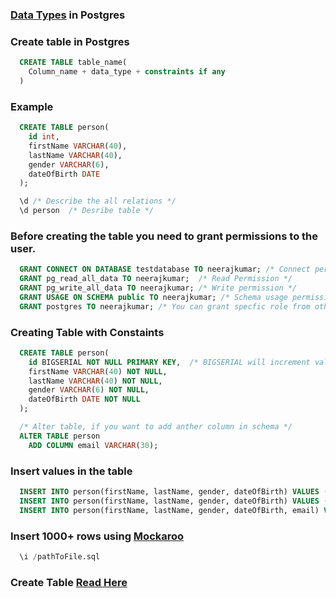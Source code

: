 ### [Data Types](https://www.postgresql.org/docs/10/datatype.html) in Postgres 

### Create table in Postgres

```sql
  CREATE TABLE table_name(
    Column_name + data_type + constraints if any
  )
```

### Example
```sql
  CREATE TABLE person(
    id int,
    firstName VARCHAR(40),
    lastName VARCHAR(40),
    gender VARCHAR(6),
    dateOfBirth DATE
  );

  \d /* Describe the all relations */
  \d person  /* Desribe table */
```

### Before creating the table you need to grant permissions to the user.
```sql
  GRANT CONNECT ON DATABASE testdatabase TO neerajkumar; /* Connect permission */
  GRANT pg_read_all_data TO neerajkumar;  /* Read Permission */
  GRANT pg_write_all_data TO neerajkumar; /* Write permission */
  GRANT USAGE ON SCHEMA public TO neerajkumar; /* Schema usage permission */
  GRANT postgres TO neerajkumar; /* You can grant specfic role from other user as well */
```


### Creating Table with Constaints
```sql
  CREATE TABLE person(
    id BIGSERIAL NOT NULL PRIMARY KEY,  /* BIGSERIAL will increment value itself */
    firstName VARCHAR(40) NOT NULL,
    lastName VARCHAR(40) NOT NULL,
    gender VARCHAR(6) NOT NULL,
    dateOfBirth DATE NOT NULL
  );

  /* Alter table, if you want to add anther column in schema */
  ALTER TABLE person
    ADD COLUMN email VARCHAR(30);
```

### Insert values in the table
```sql
  INSERT INTO person(firstName, lastName, gender, dateOfBirth) VALUES ('Neeraj', 'Kumar', 'Male', DATE '21-01-1992');
  INSERT INTO person(firstName, lastName, gender, dateOfBirth) VALUES ('Rohit', 'Kumar', 'Male', DATE '13-11-1996');
  INSERT INTO person(firstName, lastName, gender, dateOfBirth, email) VALUES ('Amy', 'Smith', 'Female', DATE '23-04-1995', 'amy.smith@gmail.com');
```

### Insert 1000+ rows using [Mockaroo](https://www.mockaroo.com/)
```sql
  \i /pathToFile.sql
```

### Create Table [Read Here](./create-table.md)